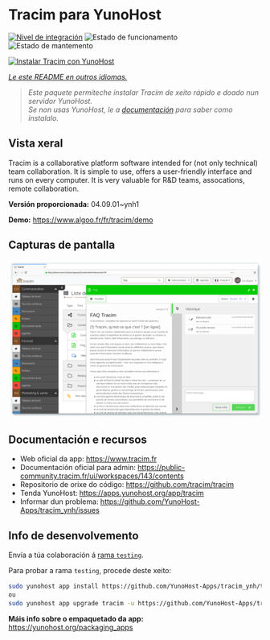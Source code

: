 <!--
NOTA: Este README foi creado automáticamente por <https://github.com/YunoHost/apps/tree/master/tools/readme_generator>
NON debe editarse manualmente.
-->

# Tracim para YunoHost

[![Nivel de integración](https://dash.yunohost.org/integration/tracim.svg)](https://dash.yunohost.org/appci/app/tracim) ![Estado de funcionamento](https://ci-apps.yunohost.org/ci/badges/tracim.status.svg) ![Estado de mantemento](https://ci-apps.yunohost.org/ci/badges/tracim.maintain.svg)

[![Instalar Tracim con YunoHost](https://install-app.yunohost.org/install-with-yunohost.svg)](https://install-app.yunohost.org/?app=tracim)

*[Le este README en outros idiomas.](./ALL_README.md)*

> *Este paquete permíteche instalar Tracim de xeito rápido e doado nun servidor YunoHost.*  
> *Se non usas YunoHost, le a [documentación](https://yunohost.org/install) para saber como instalalo.*

## Vista xeral

Tracim is a collaborative platform software intended for (not only technical) team collaboration. It is simple to use, offers a user-friendly interface and runs on every computer. It is very valuable for R&D teams, assocations, remote collaboration.


**Versión proporcionada:** 04.09.01~ynh1

**Demo:** <https://www.algoo.fr/fr/tracim/demo>

## Capturas de pantalla

![Captura de pantalla de Tracim](./doc/screenshots/feature_app_document.png)

## Documentación e recursos

- Web oficial da app: <https://www.tracim.fr>
- Documentación oficial para admin: <https://public-community.tracim.fr/ui/workspaces/143/contents>
- Repositorio de orixe do código: <https://github.com/tracim/tracim>
- Tenda YunoHost: <https://apps.yunohost.org/app/tracim>
- Informar dun problema: <https://github.com/YunoHost-Apps/tracim_ynh/issues>

## Info de desenvolvemento

Envía a túa colaboración á [rama `testing`](https://github.com/YunoHost-Apps/tracim_ynh/tree/testing).

Para probar a rama `testing`, procede deste xeito:

```bash
sudo yunohost app install https://github.com/YunoHost-Apps/tracim_ynh/tree/testing --debug
ou
sudo yunohost app upgrade tracim -u https://github.com/YunoHost-Apps/tracim_ynh/tree/testing --debug
```

**Máis info sobre o empaquetado da app:** <https://yunohost.org/packaging_apps>
